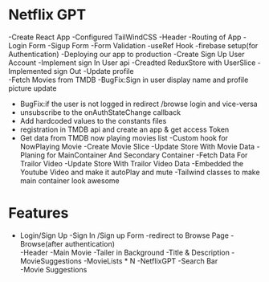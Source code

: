 # Netflix GPT
 

 -Create React App
 -Configured TailWindCSS
 -Header
 -Routing of App
 -Login Form
 -Sigup Form
 -Form Validation
 -useRef Hook
 -firebase setup(for Authentication)
 -Deploying our app to production
 -Create Sign Up User Account
 -Implement sign In User api
 -Creadted ReduxStore with UserSlice
 -Implemented sign Out
 -Update profile  
 -Fetch   Movies from TMDB
 -BugFix:Sign in user display name and profile picture update
- BugFix:if the user is not logged in redirect /browse login and vice-versa
- unsubscribe to  the onAuthStateChange callback 
- Add hardcoded values to the constants files
- registration in TMDB api and create an app & get access Token
- Get data from TMDB now playing movies list
-Custom hook for NowPlaying Movie
-Create Movie Slice
-Update Store With Movie Data
-Planing for MainContainer And Secondary Container
-Fetch Data For Trailor Video
-Update Store With Trailor Video Data
-Embedded the Youtube Video and make it autoPlay and mute
-Tailwind classes to make main container look awesome

# Features 
- Login/Sign Up
   -Sign In /Sign up Form
   -redirect to Browse Page
-Browse(after authentication)   
    -Header
    -Main Movie
        -Tailer in Background
        -Title & Description
        -MovieSuggestions
              -MovieLists * N
-NetflixGPT
  -Search Bar                         
  -Movie Suggestions